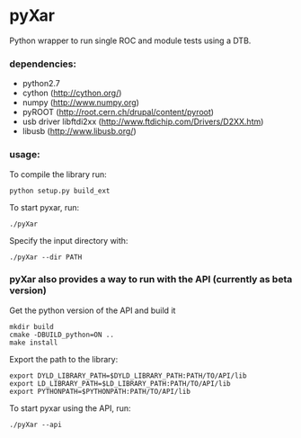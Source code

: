# pyXar

Python wrapper to run single ROC and module tests using a DTB.

### dependencies:
- python2.7
- cython (http://cython.org/)
- numpy (http://www.numpy.org)
- pyROOT (http://root.cern.ch/drupal/content/pyroot)
- usb driver libftdi2xx (http://www.ftdichip.com/Drivers/D2XX.htm)
- libusb (http://www.libusb.org/)

### usage:

To compile the library run:

    python setup.py build_ext

To start pyxar, run:

    ./pyXar
    
Specify the input directory with:

    ./pyXar --dir PATH


### pyXar also provides a way to run with the API (currently as beta version)
Get the python version of the API and build it

    mkdir build
    cmake -DBUILD_python=ON ..
    make install

Export the path to the library:

    export DYLD_LIBRARY_PATH=$DYLD_LIBRARY_PATH:PATH/TO/API/lib
    export LD_LIBRARY_PATH=$LD_LIBRARY_PATH:PATH/TO/API/lib
    export PYTHONPATH=$PYTHONPATH:PATH/TO/API/lib
    
To start pyxar using the API, run:

    ./pyXar --api
